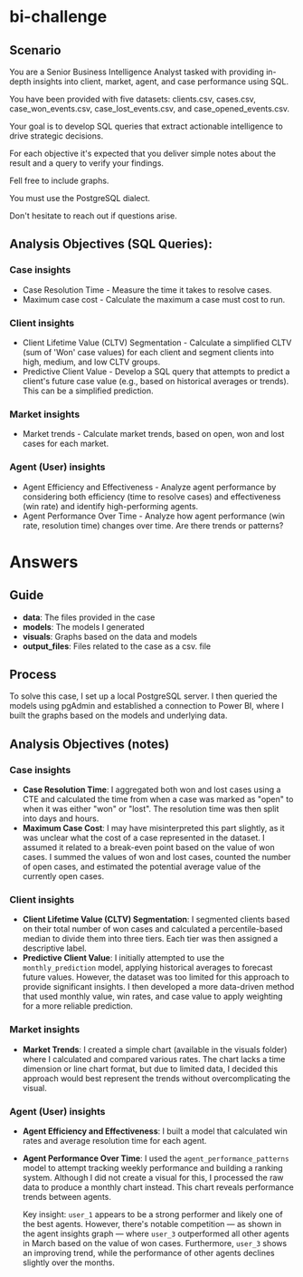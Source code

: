 # bi-challenge
## Scenario
You are a Senior Business Intelligence Analyst tasked with providing in-depth insights into client, market, agent, and case performance using SQL.

You have been provided with five datasets: clients.csv, cases.csv, case_won_events.csv, case_lost_events.csv, and case_opened_events.csv.

Your goal is to develop SQL queries that extract actionable intelligence to drive strategic decisions.

For each objective it's expected that you deliver simple notes about the result and a query to verify your findings.

Fell free to include graphs.

You must use the PostgreSQL dialect.

Don't hesitate to reach out if questions arise.

## Analysis Objectives (SQL Queries):
### Case insights
- Case Resolution Time - Measure the time it takes to resolve cases.
- Maximum case cost - Calculate the maximum a case must cost to run.

### Client insights
- Client Lifetime Value (CLTV) Segmentation - Calculate a simplified CLTV (sum of 'Won' case values) for each client and segment clients into high, medium, and low CLTV groups.
- Predictive Client Value - Develop a SQL query that attempts to predict a client's future case value (e.g., based on historical averages or trends). This can be a simplified prediction.

### Market insights
- Market trends - Calculate market trends, based on open, won and lost cases for each market.

### Agent (User) insights
- Agent Efficiency and Effectiveness - Analyze agent performance by considering both efficiency (time to resolve cases) and effectiveness (win rate) and identify high-performing agents.
- Agent Performance Over Time - Analyze how agent performance (win rate, resolution time) changes over time. Are there trends or patterns?

# Answers
## Guide  
- **data**: The files provided in the case  
- **models**: The models I generated  
- **visuals**: Graphs based on the data and models  
- **output_files**: Files related to the case as a csv. file
  
## Process  
To solve this case, I set up a local PostgreSQL server. I then queried the models using pgAdmin and established a connection to Power BI, where I built the graphs based on the models and underlying data.  

## Analysis Objectives (notes)  
### Case insights  
- **Case Resolution Time**: I aggregated both won and lost cases using a CTE and calculated the time from when a case was marked as "open" to when it was either "won" or "lost". The resolution time was then split into days and hours.  
- **Maximum Case Cost**: I may have misinterpreted this part slightly, as it was unclear what the cost of a case represented in the dataset. I assumed it related to a break-even point based on the value of won cases. I summed the values of won and lost cases, counted the number of open cases, and estimated the potential average value of the currently open cases.  

### Client insights  
- **Client Lifetime Value (CLTV) Segmentation**: I segmented clients based on their total number of won cases and calculated a percentile-based median to divide them into three tiers. Each tier was then assigned a descriptive label.  
- **Predictive Client Value**: I initially attempted to use the `monthly_prediction` model, applying historical averages to forecast future values. However, the dataset was too limited for this approach to provide significant insights. I then developed a more data-driven method that used monthly value, win rates, and case value to apply weighting for a more reliable prediction.  

### Market insights  
- **Market Trends**: I created a simple chart (available in the visuals folder) where I calculated and compared various rates. The chart lacks a time dimension or line chart format, but due to limited data, I decided this approach would best represent the trends without overcomplicating the visual.  

### Agent (User) insights  
- **Agent Efficiency and Effectiveness**: I built a model that calculated win rates and average resolution time for each agent.  
- **Agent Performance Over Time**: I used the `agent_performance_patterns` model to attempt tracking weekly performance and building a ranking system. Although I did not create a visual for this, I processed the raw data to produce a monthly chart instead. This chart reveals performance trends between agents.  

  Key insight: `user_1` appears to be a strong performer and likely one of the best agents. However, there's notable competition — as shown in the agent insights graph — where `user_3` outperformed all other agents in March based on the value of won cases. Furthermore, `user_3` shows an improving trend, while the performance of other agents declines slightly over the months.
